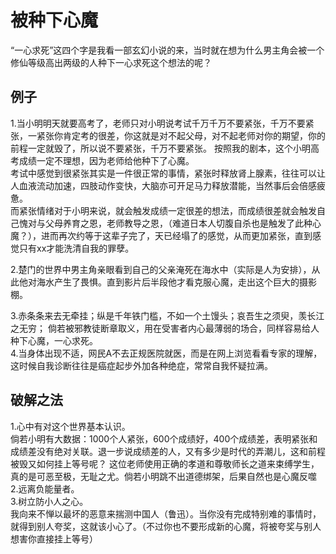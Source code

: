 # 被种下心魔


“一心求死”这四个字是我看一部玄幻小说的来，当时就在想为什么男主角会被一个修仙等级高出两级的人种下一心求死这个想法的呢？

## 例子
1.当小明明天就要高考了，老师只对小明说考试千万千万不要紧张，千万不要紧张，一紧张你肯定考的很差，你这就是对不起父母，对不起老师对你的期望，你的前程一定就毁了，所以说不要紧张，千万不要紧张。
按照我的剧本，这个小明高考成绩一定不理想，因为老师给他种下了心魔。\
考试中感觉到很紧张其实是一件很正常的事情，紧张时释放肾上腺素，往往可以让人血液流动加速，四肢动作变快，大脑亦可开足马力释放潜能，当然事后会倍感疲惫。\
而紧张情绪对于小明来说，就会触发成绩一定很差的想法，而成绩很差就会触发自己愧对与父母养育之恩，老师教导之恩，（难道日本人切腹自杀也是触发了此种心魔？），进而再次约等于这辈子完了，天已经塌了的感觉，从而更加紧张，直到感觉只有xx才能洗清自我的罪孽。

2.楚门的世界中男主角亲眼看到自己的父亲淹死在海水中（实际是人为安排），从此他对海水产生了畏惧。直到影片后半段他才看克服心魔，走出这个巨大的摄影棚。

3.赤条条来去无牵挂；纵是千年铁门槛，不如一个土馒头；哀吾生之须臾，羡长江之无穷；
倘若被邪教徒断章取义，用在受害者内心最薄弱的场合，同样容易给人种下心魔，一心求死。 \
4.当身体出现不适，网民A不去正规医院就医，而是在网上浏览看看专家的理解，这时候自我诊断往往是癌症起步外加各种绝症，常常自我怀疑拉满。
## 破解之法
1.心中有对这个世界基本认识。\
倘若小明有大数据：1000个人紧张，600个成绩好，400个成绩差，表明紧张和成绩差没有绝对关联。退一步说成绩差的人，又有多少是时代的弄潮儿，这和前程被毁又如何挂上等号呢？ 这位老师使用正确的孝道和尊敬师长之道来束缚学生，真的是可恶至极，无耻之尤。倘若小明跳不出道德绑架，后果自然也是心魔反噬\
2.远离负能量者。\
3.树立防小人之心。\
 我向来不惮以最坏的恶意来揣测中国人（鲁迅）。当你没有完成特别难的事情时，就得到别人夸奖，这就该小心了。（不过你也不要形成新的心魔，将被夸奖与别人想害你直接挂上等号）